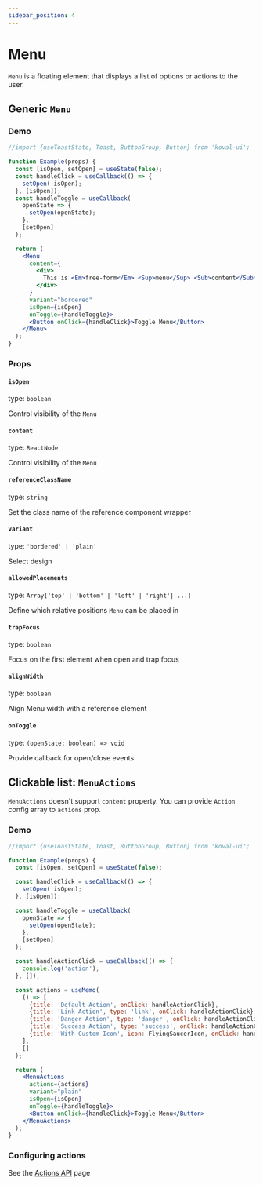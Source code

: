 ```yaml
---
sidebar_position: 4
---
```


# Menu

`Menu` is a floating element that displays a list of options or actions to the user.

## Generic `Menu`

### Demo

```jsx live
//import {useToastState, Toast, ButtonGroup, Button} from 'koval-ui';

function Example(props) {
  const [isOpen, setOpen] = useState(false);
  const handleClick = useCallback(() => {
    setOpen(!isOpen);
  }, [isOpen]);
  const handleToggle = useCallback(
    openState => {
      setOpen(openState);
    },
    [setOpen]
  );

  return (
    <Menu
      content={
        <div>
          This is <Em>free-form</Em> <Sup>menu</Sup> <Sub>content</Sub>
        </div>
      }
      variant="bordered"
      isOpen={isOpen}
      onToggle={handleToggle}>
      <Button onClick={handleClick}>Toggle Menu</Button>
    </Menu>
  );
}
```

### Props

#### `isOpen`

type: `boolean`

Control visibility of the `Menu`

#### `content`

type: `ReactNode`

Control visibility of the `Menu`

#### `referenceClassName`

type: `string`

Set the class name of the reference component wrapper

#### `variant`

type: `'bordered' | 'plain'`

Select design

#### `allowedPlacements`

type: `Array['top' | 'bottom' | 'left' | 'right'| ...]`

Define which relative positions `Menu` can be placed in

#### `trapFocus`

type: `boolean`

Focus on the first element when open and trap focus

#### `alignWidth`

type: `boolean`

Align Menu width with a reference element

#### `onToggle`

type: `(openState: boolean) => void`

Provide callback for open/close events

## Clickable list: `MenuActions`

`MenuActions` doesn't support `content` property. You can provide `Action` config array to `actions` prop.

### Demo

```jsx live
//import {useToastState, Toast, ButtonGroup, Button} from 'koval-ui';

function Example(props) {
  const [isOpen, setOpen] = useState(false);

  const handleClick = useCallback(() => {
    setOpen(!isOpen);
  }, [isOpen]);

  const handleToggle = useCallback(
    openState => {
      setOpen(openState);
    },
    [setOpen]
  );

  const handleActionClick = useCallback(() => {
    console.log('action');
  }, []);

  const actions = useMemo(
    () => [
      {title: 'Default Action', onClick: handleActionClick},
      {title: 'Link Action', type: 'link', onClick: handleActionClick},
      {title: 'Danger Action', type: 'danger', onClick: handleActionClick},
      {title: 'Success Action', type: 'success', onClick: handleActionClick},
      {title: 'With Custom Icon', icon: FlyingSaucerIcon, onClick: handleActionClick},
    ],
    []
  );

  return (
    <MenuActions
      actions={actions}
      variant="plain"
      isOpen={isOpen}
      onToggle={handleToggle}>
      <Button onClick={handleClick}>Toggle Menu</Button>
    </MenuActions>
  );
}
```

### Configuring actions

See the [Actions API](/docs/floating/actions) page
